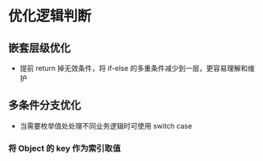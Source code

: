 # 优化逻辑判断

## 嵌套层级优化

- 提前 return 掉无效条件，将 if-else 的多重条件减少到一层，更容易理解和维护

## 多条件分支优化

- 当需要枚举值处处理不同业务逻辑时可使用 switch case

### 将 Object 的 key 作为索引取值
